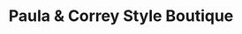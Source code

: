 ---
title: "Paula & Correy Style Boutique"
url: /west-des-moines/paula-and-correy-style-boutique/
shop: clothes
---